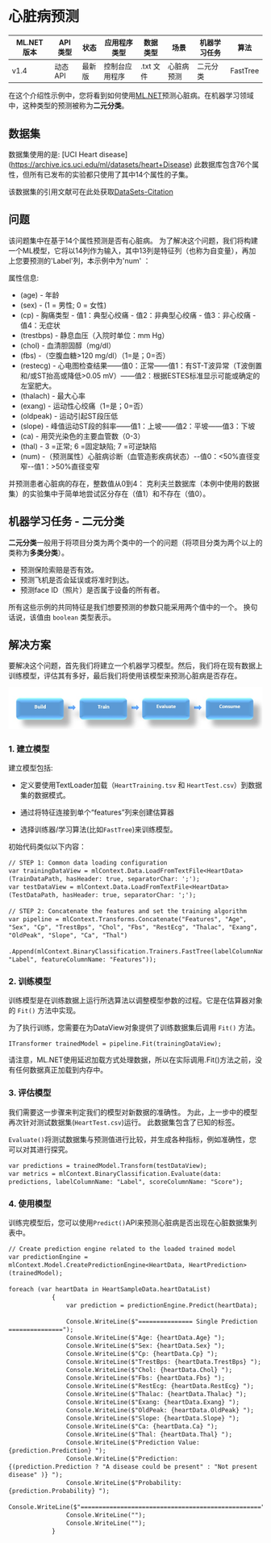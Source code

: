 # 心脏病预测 

| ML.NET 版本 | API 类型          | 状态                        | 应用程序类型    | 数据类型 | 场景            | 机器学习任务                   | 算法                  |
|----------------|-------------------|-------------------------------|-------------|-----------|---------------------|---------------------------|-----------------------------|
| v1.4           | 动态 API | 最新版 | 控制台应用程序 | .txt 文件 | 心脏病预测 | 二元分类 | FastTree |

在这个介绍性示例中，您将看到如何使用[ML.NET](https://www.microsoft.com/net/learn/apps/machine-learning-and-ai/ml-dotnet)预测心脏病。在机器学习领域中，这种类型的预测被称为**二元分类**。

## 数据集
数据集使用的是: [UCI Heart disease] (https://archive.ics.uci.edu/ml/datasets/heart+Disease)
此数据库包含76个属性，但所有已发布的实验都只使用了其中14个属性的子集。

该数据集的引用文献可在此处获取[DataSets-Citation](./HeartDiseaseDetection/Data/DATASETS-CITATION.txt)

## 问题
该问题集中在基于14个属性预测是否有心脏病。 为了解决这个问题，我们将构建一个ML模型，它将以14列作为输入，其中13列是特征列（也称为自变量），再加上您要预测的'Label'列，本示例中为'num' ：

属性信息:

* (age) - 年龄
* (sex) - (1 = 男性; 0 = 女性) 
* (cp) - 胸痛类型 - 值1：典型心绞痛 - 值2：非典型心绞痛 - 值3：非心绞痛 - 值4：无症状
* (trestbps) - 静息血压（入院时单位：mm Hg）
* (chol) - 血清胆固醇（mg/dl） 
* (fbs) -（空腹血糖>120 mg/dl）（1=是；0=否）
* (restecg) - 心电图检查结果——值0：正常——值1：有ST-T波异常（T波倒置和/或ST抬高或降低>0.05 mV）——值2：根据ESTES标准显示可能或确定的左室肥大。
* (thalach) - 最大心率
* (exang) - 运动性心绞痛（1=是；0=否）
* (oldpeak) - 运动引起ST段压低
* (slope) - 峰值运动ST段的斜率——值1：上坡——值2：平坡——值3：下坡 
* (ca) - 用荧光染色的主要血管数（0-3）
* (thal) - 3 =正常; 6 =固定缺陷; 7 =可逆缺陷
* (num) -（预测属性）心脏病诊断（血管造影疾病状态）--值0：<50%直径变窄--值1：>50%直径变窄

并预测患者心脏病的存在，整数值从0到4：
克利夫兰数据库（本例中使用的数据集）的实验集中于简单地尝试区分存在（值1）和不存在（值0）。 


## 机器学习任务 - 二元分类
**二元分类**一般用于将项目分类为两个类中的一个的问题（将项目分类为两个以上的类称为**多类分类**）。

* 预测保险索赔是否有效。
* 预测飞机是否会延误或将准时到达。
* 预测face ID（照片）是否属于设备的所有者。

所有这些示例的共同特征是我们想要预测的参数只能采用两个值中的一个。 换句话说，该值由 `boolean` 类型表示。

## 解决方案
要解决这个问题，首先我们将建立一个机器学习模型。然后，我们将在现有数据上训练模型，评估其有多好，最后我们将使用该模型来预测心脏病是否存在。

![Build -> Train -> Evaluate -> Consume](../shared_content/modelpipeline.png)

### 1. 建立模型

建立模型包括: 

* 定义要使用TextLoader加载（`HeartTraining.tsv` 和 `HeartTest.csv`）到数据集的数据模式。

* 通过将特征连接到单个“features”列来创建估算器

* 选择训练器/学习算法(比如`FastTree`)来训练模型。

初始代码类似以下内容：

```CSharp
// STEP 1: Common data loading configuration
var trainingDataView = mlContext.Data.LoadFromTextFile<HeartData>(TrainDataPath, hasHeader: true, separatorChar: ';');
var testDataView = mlContext.Data.LoadFromTextFile<HeartData>(TestDataPath, hasHeader: true, separatorChar: ';');

// STEP 2: Concatenate the features and set the training algorithm
var pipeline = mlContext.Transforms.Concatenate("Features", "Age", "Sex", "Cp", "TrestBps", "Chol", "Fbs", "RestEcg", "Thalac", "Exang", "OldPeak", "Slope", "Ca", "Thal")
                .Append(mlContext.BinaryClassification.Trainers.FastTree(labelColumnName: "Label", featureColumnName: "Features"));                         

```

### 2. 训练模型
训练模型是在训练数据上运行所选算法以调整模型参数的过程。它是在估算器对象的 `Fit()` 方法中实现。

为了执行训练，您需要在为DataView对象提供了训练数据集后调用 `Fit()` 方法。

```CSharp
ITransformer trainedModel = pipeline.Fit(trainingDataView);
```

请注意，ML.NET使用延迟加载方式处理数据，所以在实际调用.Fit()方法之前，没有任何数据真正加载到内存中。

### 3. 评估模型

我们需要这一步骤来判定我们的模型对新数据的准确性。 为此，上一步中的模型再次针对测试数据集(`HeartTest.csv`)运行。 此数据集包含了已知的标签。

`Evaluate()`将测试数据集与预测值进行比较，并生成各种指标，例如准确性，您可以对其进行探究。 

```CSharp
var predictions = trainedModel.Transform(testDataView);
var metrics = mlContext.BinaryClassification.Evaluate(data: predictions, labelColumnName: "Label", scoreColumnName: "Score");
```

### 4. 使用模型

训练完模型后，您可以使用`Predict()`API来预测心脏病是否出现在心脏数据集列表中。

```CSharp
// Create prediction engine related to the loaded trained model
var predictionEngine = mlContext.Model.CreatePredictionEngine<HeartData, HeartPrediction>(trainedModel);                   

foreach (var heartData in HeartSampleData.heartDataList)
            {
                var prediction = predictionEngine.Predict(heartData);

                Console.WriteLine($"=============== Single Prediction  ===============");
                Console.WriteLine($"Age: {heartData.Age} ");
                Console.WriteLine($"Sex: {heartData.Sex} ");
                Console.WriteLine($"Cp: {heartData.Cp} ");
                Console.WriteLine($"TrestBps: {heartData.TrestBps} ");
                Console.WriteLine($"Chol: {heartData.Chol} ");
                Console.WriteLine($"Fbs: {heartData.Fbs} ");
                Console.WriteLine($"RestEcg: {heartData.RestEcg} ");
                Console.WriteLine($"Thalac: {heartData.Thalac} ");
                Console.WriteLine($"Exang: {heartData.Exang} ");
                Console.WriteLine($"OldPeak: {heartData.OldPeak} ");
                Console.WriteLine($"Slope: {heartData.Slope} ");
                Console.WriteLine($"Ca: {heartData.Ca} ");
                Console.WriteLine($"Thal: {heartData.Thal} ");
                Console.WriteLine($"Prediction Value: {prediction.Prediction} ");
                Console.WriteLine($"Prediction: {(prediction.Prediction ? "A disease could be present" : "Not present disease" )} ");
                Console.WriteLine($"Probability: {prediction.Probability} ");
                Console.WriteLine($"==================================================");
                Console.WriteLine("");
                Console.WriteLine("");
            }

```



